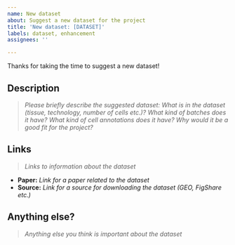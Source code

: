 ```yaml
---
name: New dataset
about: Suggest a new dataset for the project
title: 'New dataset: [DATASET]'
labels: dataset, enhancement
assignees: ''

---
```


Thanks for taking the time to suggest a new dataset!

## Description

> _Please briefly describe the suggested dataset: What is in the dataset (tissue, technology, number of cells etc.)? What kind of batches does it have? What kind of cell annotations does it have? Why would it be a good fit for the project?_

## Links

> _Links to information about the dataset_

- **Paper:** _Link for a paper related to the dataset_
- **Source:** _Link for a source for downloading the dataset (GEO, FigShare etc.)_

## Anything else?

> _Anything else you think is important about the dataset_
